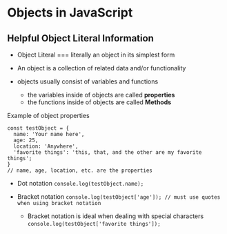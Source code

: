# Objects in JavaScript

## Helpful Object Literal Information

- Object Literal === literally an object in its simplest form

- An object is a collection of related data and/or functionality
- objects usually consist of variables and functions
  - the variables inside of objects are called <strong>properties</strong> 
  - the functions inside of objects are called <strong>Methods</strong>

Example of object properties
```
const testObject = {
  name: 'Your name here',
  age: 25,
  location: 'Anywhere',
  'favorite things': 'this, that, and the other are my favorite things';
}
// name, age, location, etc. are the properties
```

- Dot notation
  ``` console.log(testObject.name); ```

- Bracket notation
  ``` console.log(testObject['age']); // must use quotes when using bracket notation ```

  - Bracket notation is ideal when dealing with special characters
  ``` console.log(testObject['favorite things']); ```